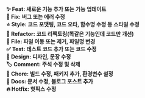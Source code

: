 <b>
✨ Feat: 새로운 기능 추가 또는 기능 업데이트 <br>
🔨 Fix: 버그 또는 에러 수정 <br>
⭐ Style: 코드 포맷팅, 코드 오타, 함수명 수정 등 스타일 수정 <br>
🧠 Refactor: 코드 리팩토링(똑같은 기능인데 코드만 개선) <br>
📁 File: 파일 이동 또는 제거, 파일명 변경 <br>
✅ Test: 테스트 코드 추가 또는 코드 수정 <br>
🎨 Design: 디자인, 문장 수정 <br>
🏷 Comment: 주석 수정 및 삭제 <br>
🍎 Chore: 빌드 수정, 패키지 추가, 환경변수 설정 <br>
📝 Docs: 문서 수정, 블로그 포스트 추가 <br>
🔥 Hotfix: 핫픽스 수정 <br>
</b>